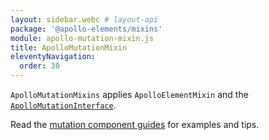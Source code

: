 ```yaml
---
layout: sidebar.webc # layout-api
package: '@apollo-elements/mixins'
module: apollo-mutation-mixin.js
title: ApolloMutationMixin
eleventyNavigation:
  order: 30
---
```

<!-- ----------------------------------------------------------------------------------------
     Welcome! This file includes automatically generated API documentation.
     To edit the docs that appear within, find the original source file under `packages/*`,
     corresponding to the package name and module in this YAML front-matter block.
     Thank you for your interest in Apollo Elements 😁
------------------------------------------------------------------------------------------ -->

`ApolloMutationMixins` applies `ApolloElementMixin` and the 
[`ApolloMutationInterface`](/api/core/interfaces/mutation/).

Read the [mutation component guides](/guides/usage/mutations/) for examples and 
tips.
